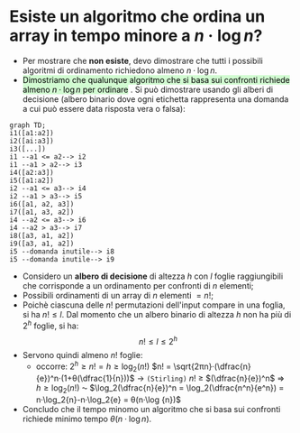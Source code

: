 # Esiste un algoritmo che ordina un array in tempo minore a $n·\log n$?
- Per mostrare che **non esiste**, devo dimostrare che tutti i possibili algoritmi di ordinamento richiedono almeno $n·\log n$.
- <mark style="background: #BBFABBA6;">Dimostriamo che qualunque algoritmo che si basa sui confronti richiede almeno $n·\log n$ per ordinare</mark> . Si può dimostrare usando gli alberi di decisione (albero binario dove ogni etichetta rappresenta una domanda a cui può essere data risposta vera o falsa):
```mermaid
graph TD; 
i1([a1:a2])
i2([ai:a3])
i3([...])
i1 --a1 <= a2--> i2
i1 --a1 > a2--> i3
i4([a2:a3])
i5([a1:a2])
i2 --a1 <= a3--> i4
i2 --a1 > a3--> i5
i6([a1, a2, a3])
i7([a1, a3, a2])
i4 --a2 <= a3--> i6
i4 --a2 > a3--> i7
i8([a3, a1, a2])
i9([a3, a1, a2])
i5 --domanda inutile--> i8
i5 --domanda inutile--> i9
```

- Considero un **albero di decisione** di altezza $h$ con $l$ foglie raggiungibili che corrisponde a un ordinamento per confronti di $n$ elementi;
- Possibili ordinamenti di un array di $n$ elementi $= n!$;
- Poichè ciascuna delle $n!$ permutazioni dell'input compare in una foglia, si ha $n!≤l$. Dal momento che un albero binario di altezza $h$ non ha più di $2^h$ foglie, si ha:
$$n!≤l≤2^h$$
- Servono quindi almeno $n!$ foglie:
	- occorre:
		$2^h≥n! = h ≥ \log_2(n!)$
		$n! = \sqrt{2πn}·(\dfrac{n}{e})^n·(1+θ(\dfrac{1}{n}))$ -> `(Stirling)`
		$n!$ ≥ $(\dfrac{n}{e})^n$ 
		=> $h ≥ \log_2(n!)$ ⁓ $\log_2(\dfrac{n}{e})^n = \log_2(\dfrac{n^n}{e^n}) = n·\log_2{n}-n·\log_2{e} = θ(n·\log {n})$
- Concludo che il tempo minomo un algoritmo che si basa sui confronti richiede minimo tempo $θ(n·\log {n})$.